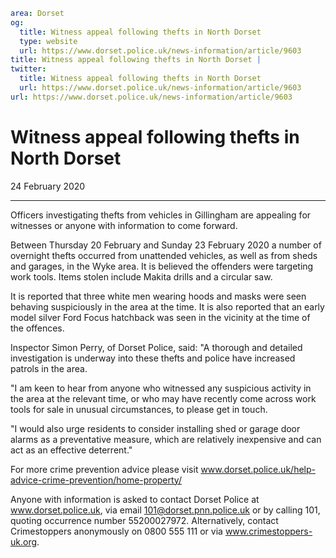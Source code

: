 ```yaml
area: Dorset
og:
  title: Witness appeal following thefts in North Dorset
  type: website
  url: https://www.dorset.police.uk/news-information/article/9603
title: Witness appeal following thefts in North Dorset |
twitter:
  title: Witness appeal following thefts in North Dorset
  url: https://www.dorset.police.uk/news-information/article/9603
url: https://www.dorset.police.uk/news-information/article/9603
```

# Witness appeal following thefts in North Dorset

24 February 2020

* * *

Officers investigating thefts from vehicles in Gillingham are appealing for witnesses or anyone with information to come forward.

Between Thursday 20 February and Sunday 23 February 2020 a number of overnight thefts occurred from unattended vehicles, as well as from sheds and garages, in the Wyke area. It is believed the offenders were targeting work tools. Items stolen include Makita drills and a circular saw.

It is reported that three white men wearing hoods and masks were seen behaving suspiciously in the area at the time. It is also reported that an early model silver Ford Focus hatchback was seen in the vicinity at the time of the offences.

Inspector Simon Perry, of Dorset Police, said: "A thorough and detailed investigation is underway into these thefts and police have increased patrols in the area.

"I am keen to hear from anyone who witnessed any suspicious activity in the area at the relevant time, or who may have recently come across work tools for sale in unusual circumstances, to please get in touch.

"I would also urge residents to consider installing shed or garage door alarms as a preventative measure, which are relatively inexpensive and can act as an effective deterrent."

For more crime prevention advice please visit www.dorset.police.uk/help-advice-crime-prevention/home-property/

Anyone with information is asked to contact Dorset Police at www.dorset.police.uk, via email 101@dorset.pnn.police.uk or by calling 101, quoting occurrence number 55200027972. Alternatively, contact Crimestoppers anonymously on 0800 555 111 or via www.crimestoppers-uk.org.
